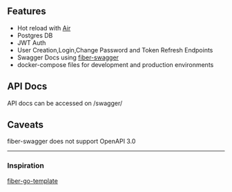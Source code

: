 ## Features

- Hot reload with [Air](https://github.com/cosmtrek/air)
- Postgres DB
- JWT Auth
- User Creation,Login,Change Password and Token Refresh Endpoints
- Swagger Docs using [fiber-swagger](https://github.com/arsmn/fiber-swagger)
- docker-compose files for development and production environments


## API Docs
 API docs can be accessed on /swagger/ 



## Caveats
 fiber-swagger does not support OpenAPI 3.0
 
 <hr>

### Inspiration
 [fiber-go-template](https://github.com/create-go-app/fiber-go-template)
